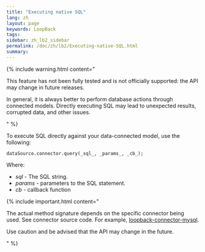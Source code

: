 ```yaml
---
title: "Executing native SQL"
lang: zh
layout: page
keywords: LoopBack
tags:
sidebar: zh_lb2_sidebar
permalink: /doc/zh/lb2/Executing-native-SQL.html
summary:
---
```


{% include warning.html content="

This feature has not been fully tested and is not officially supported: the API may change in future releases.

In general, it is always better to perform database actions through connected models. Directly executing SQL may lead to unexpected results, corrupted data, and other issues.

" %}

To execute SQL directly against your data-connected model, use the following:

`dataSource.connector.query(_sql_, _params_, _cb_);`

Where:

*   _sql_ - The SQL string.
*   _params_ - parameters to the SQL statement.
*   _cb_ - callback function

{% include important.html content="

The actual method signature depends on the specific connector being used. See connector source code. For example, [loopback-connector-mysql](https://github.com/strongloop/loopback-connector-mysql/blob/master/lib/mysql.js#L130).

Use caution and be advised that the API may change in the future.

" %}
